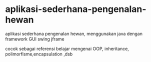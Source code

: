 # aplikasi-sederhana-pengenalan-hewan

aplikasi sederhana pengenalan hewan, menggunakan java dengan framework GUI swing jframe

cocok sebagai referensi belajar mengenai OOP, inheritance, polimorfisme,encapsulation ,dsb
